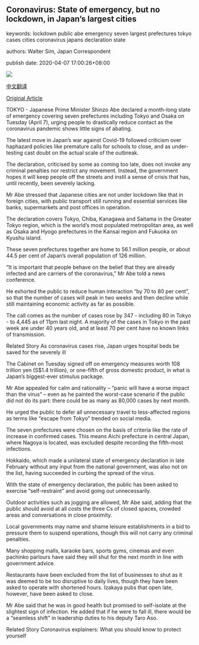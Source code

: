 ## Coronavirus: State of emergency, but no lockdown, in Japan’s largest cities

keywords: lockdown public abe emergency seven largest prefectures tokyo cases cities coronavirus japans declaration state

authors: Walter Sim, Japan Correspondent

publish date: 2020-04-07 17:00:26+08:00

![](https://www.straitstimes.com/sites/default/files/styles/x_large/public/articles/2020/04/07/yq-abejap-07042020.jpg?itok=XqBU7weJ)

[中文翻译](Coronavirus%3A%20State%20of%20emergency%2C%20but%20no%20lockdown%2C%20in%20Japan%E2%80%99s%20largest%20cities_zh.md)

[Original Article](https://www.straitstimes.com/asia/east-asia/japan-pm-shinzo-abe-declares-state-of-emergency-over-coronavirus)

TOKYO - Japanese Prime Minister Shinzo Abe declared a month-long state of emergency covering seven prefectures including Tokyo and Osaka on Tuesday (April 7), urging people to drastically reduce contact as the coronavirus pandemic shows little signs of abating.

The latest move in Japan’s war against Covid-19 followed criticism over haphazard policies like premature calls for schools to close, and as under-testing cast doubt on the actual scale of the outbreak.

The declaration, criticised by some as coming too late, does not invoke any criminal penalties nor restrict any movement. Instead, the government hopes it will keep people off the streets and instil a sense of crisis that has, until recently, been severely lacking.

Mr Abe stressed that Japanese cities are not under lockdown like that in foreign cities, with public transport still running and essential services like banks, supermarkets and post offices in operation.

The declaration covers Tokyo, Chiba, Kanagawa and Saitama in the Greater Tokyo region, which is the world’s most populated metropolitan area, as well as Osaka and Hyogo prefectures in the Kansai region and Fukuoka on Kyushu island.

These seven prefectures together are home to 56.1 million people, or about 44.5 per cent of Japan’s overall population of 126 million.

“It is important that people behave on the belief that they are already infected and are carriers of the coronavirus,” Mr Abe told a news conference.

He exhorted the public to reduce human interaction “by 70 to 80 per cent”, so that the number of cases will peak in two weeks and then decline while still maintaining economic activity as far as possible.

The call comes as the number of cases rose by 347 - including 80 in Tokyo - to 4,445 as of 11pm last night. A majority of the cases in Tokyo in the past week are under 40 years old, and at least 70 per cent have no known links of transmission.

Related Story As coronavirus cases rise, Japan urges hospital beds be saved for the severely ill

The Cabinet on Tuesday signed off on emergency measures worth 108 trillion yen (S$1.4 trillion), or one-fifth of gross domestic product, in what is Japan’s biggest-ever stimulus package.

Mr Abe appealed for calm and rationality – “panic will have a worse impact than the virus” – even as he painted the worst-case scenario if the public did not do its part: there could be as many as 80,000 cases by next month.

He urged the public to defer all unnecessary travel to less-affected regions as terms like “escape from Tokyo” trended on social media.

The seven prefectures were chosen on the basis of criteria like the rate of increase in confirmed cases. This means Aichi prefecture in central Japan, where Nagoya is located, was excluded despite recording the fifth-most infections.

Hokkaido, which made a unilateral state of emergency declaration in late February without any input from the national government, was also not on the list, having succeeded in curbing the spread of the virus.

With the state of emergency declaration, the public has been asked to exercise “self-restraint” and avoid going out unnecessarily.

Outdoor activities such as jogging are allowed, Mr Abe said, adding that the public should avoid at all costs the three Cs of closed spaces, crowded areas and conversations in close proximity.

Local governments may name and shame leisure establishments in a bid to pressure them to suspend operations, though this will not carry any criminal penalties.

Many shopping malls, karaoke bars, sports gyms, cinemas and even pachinko parlours have said they will shut for the next month in line with government advice.

Restaurants have been excluded from the list of businesses to shut as it was deemed to be too disruptive to daily lives, though they have been asked to operate with shortened hours. Izakaya pubs that open late, however, have been asked to close.

Mr Abe said that he was in good health but promised to self-isolate at the slightest sign of infection. He added that if he were to fall ill, there would be a “seamless shift” in leadership duties to his deputy Taro Aso.

Related Story Coronavirus explainers: What you should know to protect yourself